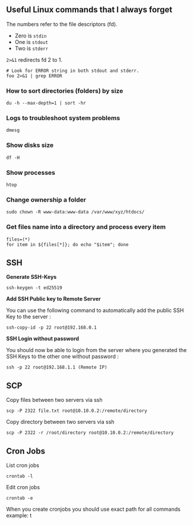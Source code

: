 ## Useful Linux commands that I always forget

The numbers refer to the file descriptors (fd).

-   Zero is `stdin`
-   One is `stdout`
-   Two is `stderr`

`2>&1` redirects fd 2 to 1.
```
# Look for ERROR string in both stdout and stderr.
foo 2>&1 | grep ERROR
```

### How to sort directories (folders) by size    
    du -h --max-depth=1 | sort -hr

### Logs to troubleshoot system problems

    dmesg
### Show disks size

    df -H
### Show processes

    htop
### Change ownership a folder

    sudo chown -R www-data:www-data /var/www/xyz/htdocs/

### Get files name into a directory and process every item

    files=(*)
    for item in ${files[*]}; do echo "$item"; done

## SSH
**Generate SSH-Keys**
```
ssh-keygen -t ed25519
``` 
**Add SSH Public key to Remote Server**

You can use the following command to automatically add the public SSH Key to the server :

    ssh-copy-id -p 22 root@192.168.0.1
**SSH Login without password**

You should now be able to login from the server where you generated the SSH Keys to the other one without password :


    ssh -p 22 root@192.168.1.1 (Remote IP)
## SCP
Copy files between two servers via ssh
```
scp -P 2322 file.txt root@10.10.0.2:/remote/directory
```
Copy directory between two servers via ssh
```
scp -P 2322 -r /root/directory root@10.10.0.2:/remote/directory
```

## Cron Jobs
List cron jobs
```
crontab -l
```
Edit cron jobs
```
crontab -e
```
When you create cronjobs you should use exact path for all commands example:
t







<!--stackedit_data:
eyJoaXN0b3J5IjpbMzM1MzM2NjE2LDMyODkwMDc0NywyMDE3Mj
UzNzMsLTE2Mjg2NDAxNzMsLTE5MDA1MDUzNDEsOTgxOTQ1NzEz
LDE5MzExMTU4NiwtMjA5MzYzNDYzMywtMTQzOTkwMzcxLC01Mz
M3NDE3MDhdfQ==
-->